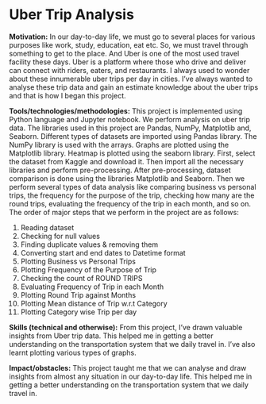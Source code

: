 # Uber Trip Analysis

**Motivation:**
In our day-to-day life, we must go to several places for various purposes like work, study, education, eat etc. So, we must travel through something to get to the place. And Uber is one of the most used travel facility these days. Uber is a platform where those who drive and deliver can connect with riders, eaters, and restaurants. 
I always used to wonder about these innumerable uber trips per day in cities. I’ve always wanted to analyse these trip data and gain an estimate knowledge about the uber trips and that is how I began this project.

**Tools/technologies/methodologies:**
This project is implemented using Python language and Jupyter notebook. We perform analysis on uber trip data. The libraries used in this project are Pandas, NumPy, Matplotlib and, Seaborn. Different types of datasets are imported using Pandas library. The NumPy library is used with the arrays. Graphs are plotted using the Matplotlib library. Heatmap is plotted using the seaborn library. 
First, select the dataset from Kaggle and download it. Then import all the necessary libraries and perform pre-processing. After pre-processing, dataset comparison is done using the libraries Matplotlib and Seaborn. 
Then we perform several types of data analysis like comparing business vs personal trips, the frequency for the purpose of the trip, checking how many are the round trips, evaluating the frequency of the trip in each month, and so on.
The order of major steps that we perform in the project are as follows:
1.	Reading dataset
2.	Checking for null values
3.	Finding duplicate values & removing them
4.	Converting start and end dates to Datetime format
5.	Plotting Business vs Personal Trips
6.	Plotting Frequency of the Purpose of Trip
7.	Checking the count of ROUND TRIPS 
8.	Evaluating Frequency of Trip in each Month
9.	Plotting Round Trip against Months
10.	Plotting Mean distance of Trip w.r.t Category
11.	Plotting Category wise Trip per day

**Skills (technical and otherwise):**
From this project, I’ve drawn valuable insights from Uber trip data. This helped me in getting a better understanding on the transportation system that we daily travel in. I’ve also learnt plotting various types of graphs. 

**Impact/obstacles:**
This project taught me that we can analyse and draw insights from almost any situation in our day-to-day life. This helped me in getting a better understanding on the transportation system that we daily travel in.
